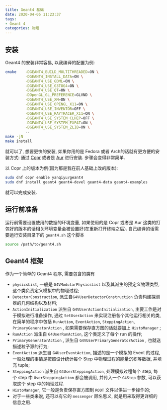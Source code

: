 ```yaml
---
title: Geant4 基础
date: 2020-04-05 11:23:37
tags: 
- Geant 4
categories: 物理
---
```


## 安装

Geant4 的安装非常容易, 以我编译的配置为例: 

```bash
cmake    -DGEANT4_BUILD_MULTITHREADED=ON \
         -DGEANT4_INSTALL_DATA=ON \
         -DGEANT4_USE_GDML=ON \
         -DGEANT4_USE_G3TOG4=ON \
         -DGEANT4_USE_QT=ON \
         -DOpenGL_GL_PREFERENCE=GLVND \
         -DGEANT4_USE_XM=ON \
         -DGEANT4_USE_OPENGL_X11=ON \
         -DGEANT4_USE_INVENTOR=OFF \
         -DGEANT4_USE_RAYTRACER_X11=ON \
         -DGEANT4_USE_SYSTEM_CLHEP=OFF \
         -DGEANT4_USE_SYSTEM_EXPAT=ON \
         -DGEANT4_USE_SYSTEM_ZLIB=ON \
         ..
make -jN
make install
```

就可以了, 想要更快的安装, 如果你用的是 Fedora 或者 Arch的话就有更方便的安装方式: 通过 [Copr](https://copr.fedorainfracloud.org/coprs/yanqiyu/geant4/) 或者是 [Aur](https://aur.archlinux.org/packages/geant4/) 进行安装. 步骤会变得非常简单. 

以 Copr 上的版本为例(因为那是我在前人基础上改的版本):

```bash
sudo dnf copr enable yanqiyu/geant4
sudo dnf install geant4 geant4-devel geant4-data geant4-examples
```

就可以完成安装. 

## 运行前准备

运行前需要设置使用的数据的环境变量, 如果使用的是 Copr 或者是 Aur 这类的打包好的版本的话相关环境变量会被设置好(在重新打开终端之后). 自己编译的话需要运行安装目录下的 `geant4.sh` 这个脚本

```bash
source /path/to/geant4.sh
```

## Geant4 框架

作为一个简单的 Geant4 程序, 需要包含的类有

- `physicsList`, 一般是 `G4VModularPhysicsList` 以及其派生的预定义物理类型, 这个类负责定义模拟中的物理过程;
- `DetectorConstruction`, 派生自`G4VUserDetectorConstruction` 负责构建探测器的几何结构以及材料;
- `ActionInitialization` 派生自 `G4VUserActionInitialization`, 主要工作是对于模拟进行准备操作, 通过 `SetUserAction` 来实现注册各个其他运行相关的类, 在简单的程序中包括 `RunAction`, `EventAction`, `SteppingAction`, `PrimaryGeneratorAction` , 如果需要保存直方图的话就要加上 `HistoManager` ;
- `RunAction` 派生自 `G4UserRunAction`, 这个类定义了每个 run 的操作;
- `PrimaryGeneratorAction` , 派生自 `G4VUserPrimaryGeneratorAction` , 也就送描述粒子源的行为;
- `EventAction` 派生自 `G4UserEventAction`, 描述的是一个模拟的 Event 的过程, 一般处理的事情是按照设计统计每个 Step 中物理过程的能量沉积等数据, 并填充 tuple;
- `SteppingAction` 派生自 `G4UserSteppingAction`, 处理模拟过程每个 step, 每个 step 中 `UserSteppingAction` 都会被调用, 并传入一个 `G4Step` 参数, 可以获取这个 step 中的物理过程.
- `HistoManager`, 它一般是负责保存直方图到 `ROOT` 文件以供进一步操作的;
- 对于一些类来说, 还可以有它的 `messenger` 顾名思义, 就是用来取得更详细的信息之用.
